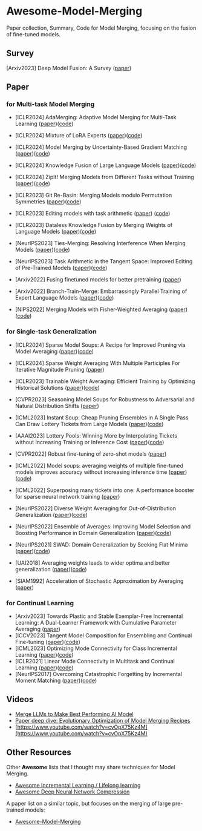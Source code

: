 # Awesome-Model-Merging

Paper collection, Summary, Code for Model Merging, focusing on the fusion of fine-tuned models. 

## Survey

[Arxiv2023] Deep Model Fusion: A Survey ([paper](https://arxiv.org/pdf/2309.15698))

## Paper

### for Multi-task Model Merging

+   [ICLR2024] AdaMerging: Adaptive Model Merging for Multi-Task Learning ([paper](https://openreview.net/pdf?id=nZP6NgD3QY))([code](https://github.com/EnnengYang/AdaMerging))
+   [ICLR2024] Mixture of LoRA Experts ([paper](https://openreview.net/pdf?id=uWvKBCYh4S))([code](https://github.com/yushuiwx/MoLE))
+   [ICLR2024] Model Merging by Uncertainty-Based Gradient Matching ([paper](https://openreview.net/pdf?id=D7KJmfEDQP))([code](https://github.com/UKPLab/iclr2024-model-merging))
+   [ICLR2024] Knowledge Fusion of Large Language Models ([paper](https://openreview.net/pdf?id=jiDsk12qcz))([code](https://github.com/fanqiwan/FuseAI))
+   [ICLR2024] ZipIt! Merging Models from Different Tasks without Training ([paper](https://openreview.net/pdf?id=LEYUkvdUhq))([code](https://github.com/gstoica27/ZipIt))
+   [ICLR2023] Git Re-Basin: Merging Models modulo Permutation Symmetries ([paper](https://openreview.net/pdf?id=CQsmMYmlP5T))([code](https://github.com/samuela/git-re-basin))
+   [ICLR2023] Editing models with task arithmetic ([paper](https://openreview.net/pdf?id=6t0Kwf8-jrj)) ([code](https://github.com/mlfoundations/task_vectors))
+   [ICLR2023] Dataless Knowledge Fusion by Merging Weights of Language Models ([paper](https://openreview.net/pdf?id=FCnohuR6AnM))([code](https://github.com/bloomberg/dataless-model-merging))
+   [NeurIPS2023] Ties-Merging: Resolving Interference When Merging Models ([paper](https://proceedings.neurips.cc/paper_files/paper/2023/file/1644c9af28ab7916874f6fd6228a9bcf-Paper-Conference.pdf))([code](https://github.com/prateeky2806/ties-merging))
+   [NeurIPS2023] Task Arithmetic in the Tangent Space: Improved Editing of Pre-Trained Models ([paper](https://proceedings.neurips.cc/paper_files/paper/2023/file/d28077e5ff52034cd35b4aa15320caea-Paper-Conference.pdf))([code](https://github.com/gortizji/tangent_task_arithmetic))
+   [Arxiv2022] Fusing finetuned models for better pretraining ([paper](https://arxiv.org/pdf/2204.03044))
+   [Arxiv2022] Branch-Train-Merge: Embarrassingly Parallel Training of Expert Language Models ([paper](https://arxiv.org/pdf/2208.03306))([code](https://github.com/hadasah/btm))

+   [NIPS2022] Merging Models with Fisher-Weighted Averaging ([paper](https://proceedings.neurips.cc/paper_files/paper/2022/hash/70c26937fbf3d4600b69a129031b66ec-Abstract-Conference.html))([code](https://github.com/mmatena/model_merging))

### for Single-task Generalization

+   [ICLR2024] Sparse Model Soups: A Recipe for Improved Pruning via Model Averaging ([paper](https://openreview.net/pdf?id=xx0ITyHp3u))([code](https://github.com/ZIB-IOL/SMS))
+   [ICLR2024] Sparse Weight Averaging With Multiple Participles For Iterative Magnitude Pruning ([paper](https://openreview.net/notes/edits/attachment?id=NTvAsil2kk&name=pdf))

+   [ICLR2023] Trainable Weight Averaging: Efficient Training by Optimizing Historical Solutions ([paper](https://openreview.net/pdf?id=8wbnpOJY-f))([code](https://github.com/nblt/TWA))
+   [CVPR2023] Seasoning Model Soups for Robustness to Adversarial and Natural Distribution Shifts ([paper](https://openaccess.thecvf.com/content/CVPR2023/papers/Croce_Seasoning_Model_Soups_for_Robustness_to_Adversarial_and_Natural_Distribution_CVPR_2023_paper.pdf))
+   [ICML2023] Instant Soup: Cheap Pruning Ensembles in A Single Pass Can Draw Lottery Tickets from Large Models ([paper](https://proceedings.mlr.press/v202/jaiswal23b/jaiswal23b.pdf))([code](https://github.com/VITA-Group/instant_soup))
+   [AAAI2023] Lottery Pools: Winning More by Interpolating Tickets without Increasing Training or Inference Cost ([paper](file:///C:/Users/SunWenju/Downloads/26297-Article%20Text-30360-1-2-20230626.pdf))([code](https://github.com/luuyin/Lottery-pools))
+   [CVPR2022] Robust fine-tuning of zero-shot models ([paper](https://openaccess.thecvf.com/content/CVPR2022/papers/Wortsman_Robust_Fine-Tuning_of_Zero-Shot_Models_CVPR_2022_paper.pdf))
+   [ICML2022] Model soups: averaging weights of multiple fine-tuned models improves accuracy without increasing inference time ([paper](https://proceedings.mlr.press/v162/wortsman22a/wortsman22a.pdf))([code](https://github.com/mlfoundations/model-soups))
+   [ICML2022] Superposing many tickets into one: A performance booster for sparse neural network training ([paper](https://proceedings.mlr.press/v180/yin22a/yin22a.pdf))
+   [NeurIPS2022] Diverse Weight Averaging for Out-of-Distribution Generalization ([paper](https://proceedings.neurips.cc/paper_files/paper/2022/file/46108d807b50ad4144eb353b5d0e8851-Paper-Conference.pdf))([code](https://github.com/alexrame/diwa))
+   [NeurIPS2022] Ensemble of Averages: Improving Model Selection and Boosting Performance in Domain Generalization ([paper](https://proceedings.neurips.cc/paper_files/paper/2022/file/372cb7805eaccb2b7eed641271a30eec-Paper-Conference.pdf))([code](https://github.com/salesforce/ensemble-of-averages))
+   [NeurIPS2021] SWAD: Domain Generalization by Seeking Flat Minima ([paper](https://proceedings.neurips.cc/paper_files/paper/2021/file/bcb41ccdc4363c6848a1d760f26c28a0-Paper.pdf))([code](https://github.com/khanrc/swad))
+   [UAI2018] Averaging weights leads to wider optima and better generalization ([paper](https://auai.org/uai2018/proceedings/papers/313.pdf))([code](https://github.com/timgaripov/swa))

+   [SIAM1992] Acceleration of Stochastic Approximation by Averaging ([paper](https://www.researchgate.net/profile/Boris-Polyak-2/publication/236736831_Acceleration_of_Stochastic_Approximation_by_Averaging/links/0f31753227e964baab000000/Acceleration-of-Stochastic-Approximation-by-Averaging.pdf))

### for Continual Learning

+   [Arxiv2023] Towards Plastic and Stable Exemplar-Free Incremental Learning: A Dual-Learner Framework with Cumulative Parameter Averaging ([paper](https://arxiv.org/abs/2310.18639))
+   [ICCV2023] Tangent Model Composition for Ensembling and Continual Fine-tuning ([paper](https://openaccess.thecvf.com/content/ICCV2023/papers/Liu_Tangent_Model_Composition_for_Ensembling_and_Continual_Fine-tuning_ICCV_2023_paper.pdf))([code](https://github.com/tianyu139/))
+   [ICML2023] Optimizing Mode Connectivity for Class Incremental Learning ([paper](https://proceedings.mlr.press/v202/wen23b/wen23b.pdf))([code](https://github.com/HaitaoWen/EOPC))
+   [ICLR2021] Linear Mode Connectivity in Multitask and Continual Learning ([paper](https://openreview.net/pdf?id=Fmg_fQYUejf))([code](https://github.com/imirzadeh/MC-SGD))
+   [NeurIPS2017] Overcoming Catastrophic Forgetting by Incremental Moment Matching ([paper](https://proceedings.neurips.cc/paper_files/paper/2017/file/f708f064faaf32a43e4d3c784e6af9ea-Paper.pdf))([code](https://github.com/btjhjeon/IMM_tensorflow))

## Videos

+   [Merge LLMs to Make Best Performing AI Model](https://www.youtube.com/watch?v=byf-y0P4hMg)
+   [Paper deep dive: Evolutionary Optimization of Model Merging Recipes](https://www.youtube.com/watch?v=BihyfzOidDI)
+   [https://www.youtube.com/watch?v=cvOpX75Kz4M](https://www.youtube.com/watch?v=cvOpX75Kz4M)

## Other Resources

Other **Awesome** lists that I thought may share techniques for Model Merging.

+   [Awesome Incremental Learning / Lifelong learning](https://github.com/xialeiliu/Awesome-Incremental-Learning)
+   [Awesome Deep Neural Network Compression](https://github.com/csyhhu/Awesome-Deep-Neural-Network-Compression?tab=readme-ov-file)

A paper list on a similar topic, but focuses on the merging of large pre-trained models:

+   [Awesome-Model-Merging](https://github.com/ycjing/Awesome-Model-Merging)